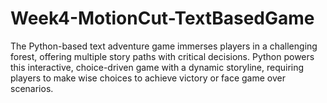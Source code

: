 # Week4-MotionCut-TextBasedGame
 The Python-based text adventure game immerses players in a challenging forest, offering multiple story paths with critical decisions. Python powers this interactive, choice-driven game with a dynamic storyline, requiring players to make wise choices to achieve victory or face game over scenarios.
